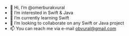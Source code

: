 - 👋 Hi, I’m @omerburakvural
- 👀 I’m interested in Swift & Java
- 🌱 I’m currently learning Swift
- 💞️ I’m looking to collaborate on any Swift or Java project
- 📫 You can reach me via e-mail obvural@gmail.com

<!---
omerburakvural/omerburakvural is a ✨ special ✨ repository because its `README.md` (this file) appears on your GitHub profile.
You can click the Preview link to take a look at your changes.
--->
